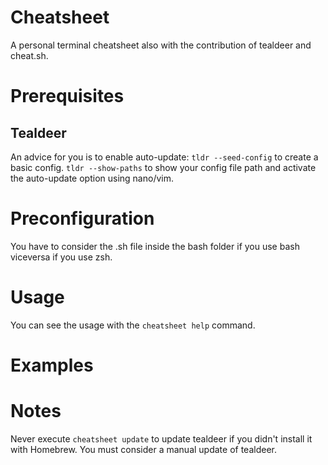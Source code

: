 # Cheatsheet
A personal terminal cheatsheet also with the contribution of tealdeer and cheat.sh.


# Prerequisites

   ## Tealdeer
   An advice for you is to enable auto-update:
   `tldr --seed-config` to create a basic config.
   `tldr --show-paths` to show your config file path and activate the auto-update option using nano/vim.


# Preconfiguration
   You have to consider the .sh file inside the bash folder if you use bash viceversa if you use zsh.


# Usage  
   You can see the usage with the `cheatsheet help` command.


# Examples


# Notes 
   Never execute `cheatsheet update` to update tealdeer if you didn't install it with Homebrew. You must consider a manual update of tealdeer.
  
